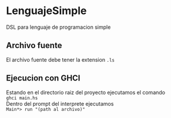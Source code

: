 # LenguajeSimple
DSL para lenguaje de programacion simple

## Archivo fuente

El archivo fuente debe tener la extension ```.ls```

## Ejecucion con GHCI
Estando en el directorio raiz del proyecto ejecutamos el comando \
```ghci main.hs``` \
Dentro del prompt del interprete ejecutamos\
```Main*> run "(path al archivo)"```
